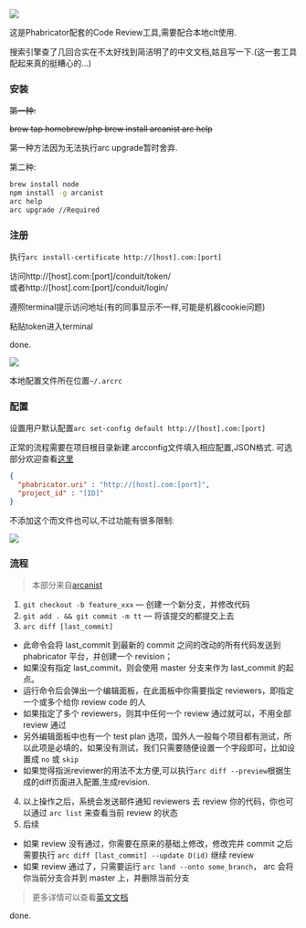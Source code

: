 ![](https://o4dyfn0ef.qnssl.com/image/2016-10-24-Screen%20Shot%202016-10-24%20at%2016.09.56.png?imageView2/2/h/400) 

这是Phabricator配套的Code Review工具,需要配合本地clt使用.

搜索引擎查了几回合实在不太好找到简洁明了的中文文档,姑且写一下.(这一套工具配起来真的挺糟心的...)

### 安装 

<del>第一种:</del> 

<del>
brew tap homebrew/php
brew install arcanist
arc help
</del>  

第一种方法因为无法执行arc upgrade暂时舍弃. 

第二种: 

```sh
brew install node
npm install -g arcanist
arc help
arc upgrade //Required
```

### 注册 

执行`arc install-certificate http://[host].com:[port]` 

访问http://[host].com:[port]/conduit/token/  
或者http://[host].com:[port]/conduit/login/

遵照terminal提示访问地址(有的同事显示不一样,可能是机器cookie问题) 

粘贴token进入terminal 

done.

![](https://o4dyfn0ef.qnssl.com/image/Screen%20Shot%202016-02-29%20at%2011.14.22.png?imageView2/2/h/400) 

本地配置文件所在位置`~/.arcrc` 

### 配置 

设置用户默认配置`arc set-config default http://[host].com:[port]` 

正常的流程需要在项目根目录新建.arcconfig文件填入相应配置,JSON格式. 
可选部分欢迎查看[这里](https://secure.phabricator.com/book/phabricator/article/arcanist/) 

```json
{
  "phabricator.uri" : "http://[host].com:[port]",
  "project_id" : "[ID]"
}
``` 

不添加这个而文件也可以,不过功能有很多限制: 

![](https://o4dyfn0ef.qnssl.com/image/Screen%20Shot%202016-02-29%20at%2014.41.38.png?imageView2/2/h/600) 

### 流程 

>本部分来自[arcanist](https://github.com/Hujiang-FE/arcanist) 

1. `git checkout -b feature_xxx` — 创建一个新分支，并修改代码
2. `git add . && git commit -m tt` — 将该提交的都提交上去
3. `arc diff [last_commit]` 
  - 此命令会将 last_commit 到最新的 commit 之间的改动的所有代码发送到 phabricator 平台，并创建一个 revision；
  - 如果没有指定 last_commit，则会使用 master 分支来作为 last_commit 的起点。
  - 运行命令后会弹出一个编辑面板，在此面板中你需要指定 reviewers，即指定一个或多个给你 review code 的人
  - 如果指定了多个 reviewers，则其中任何一个 review 通过就可以，不用全部 review 通过
  - 另外编辑面板中也有一个 test plan 选项，国外人一般每个项目都有测试，所以此项是必填的，如果没有测试，我们只需要随便设置一个字段即可，比如设置成 `no` 或 `skip`
  - 如果觉得指派reviewer的用法不太方便,可以执行`arc diff --preview`根据生成的diff页面进入配置,生成revision.
4. 以上操作之后，系统会发送邮件通知 reviewers 去 review 你的代码，你也可以通过 `arc list` 来查看当前 review 的状态
5. 后续
  - 如果 review 没有通过，你需要在原来的基础上修改，修改完并 commit 之后需要执行 `arc diff [last_commit] --update D(id)` 继续 review
  - 如果 review 通过了，只需要运行 `arc land --onto some_branch`， arc 会将你当前分支合并到 master 上，并删除当前分支 

> 更多详情可以查看[英文文档](https://phab.enlightenment.org/w/arcanist/) 

done. 

